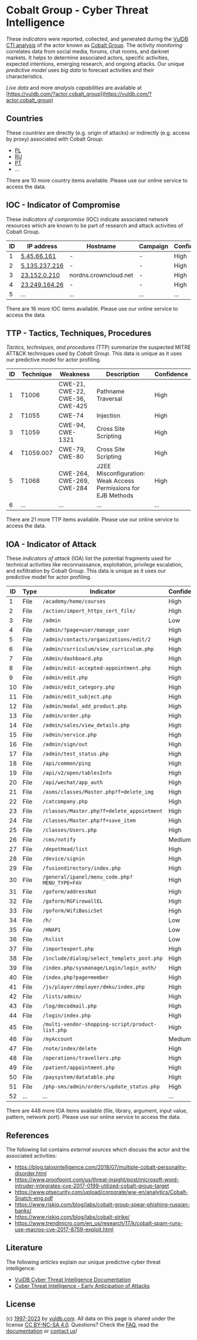# Cobalt Group - Cyber Threat Intelligence

These _indicators_ were reported, collected, and generated during the [VulDB CTI analysis](https://vuldb.com/?kb.cti) of the actor known as [Cobalt Group](https://vuldb.com/?actor.cobalt_group). The _activity monitoring_ correlates data from social media, forums, chat rooms, and darknet markets. It helps to determine associated actors, specific activities, expected intentions, emerging research, and ongoing attacks. Our unique _predictive model_ uses _big data_ to forecast activities and their characteristics.

_Live data_ and more _analysis capabilities_ are available at [https://vuldb.com/?actor.cobalt_group](https://vuldb.com/?actor.cobalt_group)

## Countries

These _countries_ are directly (e.g. origin of attacks) or indirectly (e.g. access by proxy) associated with Cobalt Group:

* [PL](https://vuldb.com/?country.pl)
* [RU](https://vuldb.com/?country.ru)
* [PT](https://vuldb.com/?country.pt)
* ...

There are 10 more country items available. Please use our online service to access the data.

## IOC - Indicator of Compromise

These _indicators of compromise_ (IOC) indicate associated network resources which are known to be part of research and attack activities of Cobalt Group.

ID | IP address | Hostname | Campaign | Confidence
-- | ---------- | -------- | -------- | ----------
1 | [5.45.66.161](https://vuldb.com/?ip.5.45.66.161) | - | - | High
2 | [5.135.237.216](https://vuldb.com/?ip.5.135.237.216) | - | - | High
3 | [23.152.0.210](https://vuldb.com/?ip.23.152.0.210) | nordns.crowncloud.net | - | High
4 | [23.249.164.26](https://vuldb.com/?ip.23.249.164.26) | - | - | High
5 | ... | ... | ... | ...

There are 16 more IOC items available. Please use our online service to access the data.

## TTP - Tactics, Techniques, Procedures

_Tactics, techniques, and procedures_ (TTP) summarize the suspected MITRE ATT&CK techniques used by _Cobalt Group_. This data is unique as it uses our predictive model for actor profiling.

ID | Technique | Weakness | Description | Confidence
-- | --------- | -------- | ----------- | ----------
1 | T1006 | CWE-21, CWE-22, CWE-36, CWE-425 | Pathname Traversal | High
2 | T1055 | CWE-74 | Injection | High
3 | T1059 | CWE-94, CWE-1321 | Cross Site Scripting | High
4 | T1059.007 | CWE-79, CWE-80 | Cross Site Scripting | High
5 | T1068 | CWE-264, CWE-269, CWE-284 | J2EE Misconfiguration: Weak Access Permissions for EJB Methods | High
6 | ... | ... | ... | ...

There are 21 more TTP items available. Please use our online service to access the data.

## IOA - Indicator of Attack

These _indicators of attack_ (IOA) list the potential fragments used for technical activities like reconnaissance, exploitation, privilege escalation, and exfiltration by Cobalt Group. This data is unique as it uses our predictive model for actor profiling.

ID | Type | Indicator | Confidence
-- | ---- | --------- | ----------
1 | File | `/academy/home/courses` | High
2 | File | `/action/import_https_cert_file/` | High
3 | File | `/admin` | Low
4 | File | `/admin/?page=user/manage_user` | High
5 | File | `/admin/contacts/organizations/edit/2` | High
6 | File | `/admin/curriculum/view_curriculum.php` | High
7 | File | `/Admin/dashboard.php` | High
8 | File | `/admin/edit-accepted-appointment.php` | High
9 | File | `/admin/edit.php` | High
10 | File | `/admin/edit_category.php` | High
11 | File | `/admin/edit_subject.php` | High
12 | File | `/admin/modal_add_product.php` | High
13 | File | `/admin/order.php` | High
14 | File | `/admin/sales/view_details.php` | High
15 | File | `/admin/service.php` | High
16 | File | `/admin/sign/out` | High
17 | File | `/admin/test_status.php` | High
18 | File | `/api/common/ping` | High
19 | File | `/api/v2/open/tablesInfo` | High
20 | File | `/api/wechat/app_auth` | High
21 | File | `/asms/classes/Master.php?f=delete_img` | High
22 | File | `/catcompany.php` | High
23 | File | `/classes/Master.php?f=delete_appointment` | High
24 | File | `/classes/Master.php?f=save_item` | High
25 | File | `/classes/Users.php` | High
26 | File | `/cms/notify` | Medium
27 | File | `/depotHead/list` | High
28 | File | `/device/signin` | High
29 | File | `/fusiondirectory/index.php` | High
30 | File | `/general/ipanel/menu_code.php?MENU_TYPE=FAV` | High
31 | File | `/goform/addressNat` | High
32 | File | `/goform/RGFirewallEL` | High
33 | File | `/goform/WifiBasicSet` | High
34 | File | `/h/` | Low
35 | File | `/HNAP1` | Low
36 | File | `/hslist` | Low
37 | File | `/importexport.php` | High
38 | File | `/include/dialog/select_templets_post.php` | High
39 | File | `/index.php/sysmanage/Login/login_auth/` | High
40 | File | `/index.php?page=member` | High
41 | File | `/js/player/dmplayer/dmku/index.php` | High
42 | File | `/lists/admin/` | High
43 | File | `/log/decodmail.php` | High
44 | File | `/login/index.php` | High
45 | File | `/multi-vendor-shopping-script/product-list.php` | High
46 | File | `/myAccount` | Medium
47 | File | `/note/index/delete` | High
48 | File | `/operations/travellers.php` | High
49 | File | `/patient/appointment.php` | High
50 | File | `/paysystem/datatable.php` | High
51 | File | `/php-sms/admin/orders/update_status.php` | High
52 | ... | ... | ...

There are 448 more IOA items available (file, library, argument, input value, pattern, network port). Please use our online service to access the data.

## References

The following list contains _external sources_ which discuss the actor and the associated activities:

* https://blog.talosintelligence.com/2018/07/multiple-cobalt-personality-disorder.html
* https://www.proofpoint.com/us/threat-insight/post/microsoft-word-intruder-integrates-cve-2017-0199-utilized-cobalt-group-target
* https://www.ptsecurity.com/upload/corporate/ww-en/analytics/Cobalt-Snatch-eng.pdf
* https://www.riskiq.com/blog/labs/cobalt-group-spear-phishing-russian-banks/
* https://www.riskiq.com/blog/labs/cobalt-strike/
* https://www.trendmicro.com/en_us/research/17/k/cobalt-spam-runs-use-macros-cve-2017-8759-exploit.html

## Literature

The following _articles_ explain our unique predictive cyber threat intelligence:

* [VulDB Cyber Threat Intelligence Documentation](https://vuldb.com/?kb.cti)
* [Cyber Threat Intelligence - Early Anticipation of Attacks](https://www.scip.ch/en/?labs.20201022)

## License

(c) [1997-2023](https://vuldb.com/?kb.changelog) by [vuldb.com](https://vuldb.com/?kb.about). All data on this page is shared under the license [CC BY-NC-SA 4.0](https://creativecommons.org/licenses/by-nc-sa/4.0/). Questions? Check the [FAQ](https://vuldb.com/?kb.faq), read the [documentation](https://vuldb.com/?kb) or [contact us](https://vuldb.com/?contact)!
